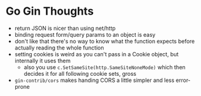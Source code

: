 # Go Gin Thoughts

- return JSON is nicer than using net/http
- binding request form/query params to an object is easy
- don't like that there's no way to know what the function expects before actually reading the whole function
- setting cookies is weird as you can't pass in a Cookie object, but internally it uses them
  - also you use `c.SetSameSite(http.SameSiteNoneMode)` which then decides it for all following cookie sets, gross
- `gin-contrib/cors` makes handing CORS a little simpler and less error-prone
